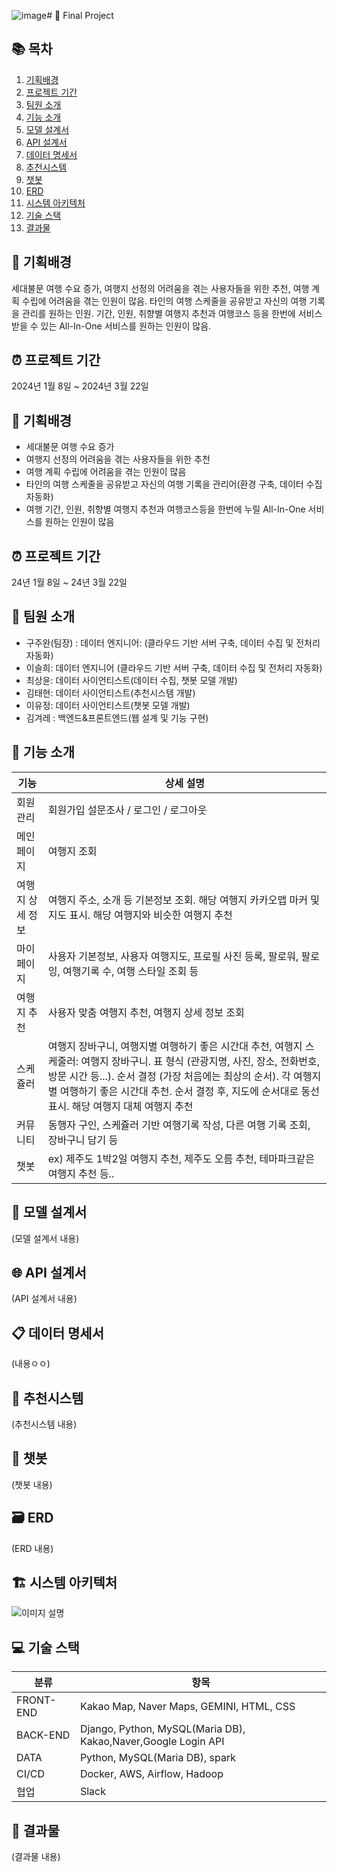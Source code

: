 ![image](https://github.com/PlaydataFinal/Final_project/assets/149549639/e922191b-83a9-46bd-87c3-de38fbaafb78)# 🚀 Final Project

## 📚 목차

1. [기획배경](#기획배경)
2. [프로젝트 기간](#프로젝트-기간)
3. [팀원 소개](#팀원-소개)
4. [기능 소개](#기능-소개)
5. [모델 설계서](#모델-설계서)
6. [API 설계서](#api-설계서)
7. [데이터 명세서](#데이터-명세서)
8. [추천시스템](#추천시스템)
9. [챗봇](#챗봇)
10. [ERD](#erd)
11. [시스템 아키텍처](#시스템-아키텍처)
12. [기술 스택](#기술-스택)
13. [결과물](#결과물)

## 🎯 기획배경

세대불문 여행 수요 증가, 여행지 선정의 어려움을 겪는 사용자들을 위한 추천, 여행 계획 수립에 어려움을 겪는 인원이 많음. 타인의 여행 스케줄을 공유받고 자신의 여행 기록을 관리를 원하는 인원. 기간, 인원, 취향별 여행지 추천과 여행코스 등을 한번에 서비스 받을 수 있는 All-In-One 서비스를 원하는 인원이 많음.

## ⏰ 프로젝트 기간

2024년 1월 8일 ~ 2024년 3월 22일

## 🎯 기획배경

- 세대불문 여행 수요 증가
- 여행지 선정의 어려움을 겪는 사용자들을 위한 추천
- 여행 계획 수립에 어려움을 겪는 인원이 많음
- 타인의 여행 스케줄을 공유받고 자신의 여행 기록을 관리어(환경 구축, 데이터 수집 자동화)
- 여행 기간, 인원, 취향별 여행지 추천과 여행코스등을 한번에 누릴 All-In-One 서비스를 원하는 인원이 많음
## ⏰ 프로젝트 기간

24년 1월 8일 ~ 24년 3월 22일

## 👥 팀원 소개

- 구주완(팀장) : 데이터 엔지니어: (클라우드 기반 서버 구축, 데이터 수집 및 전처리 자동화)
- 이슬희: 데이터 엔지니어 (클라우드 기반 서버 구축, 데이터 수집 및 전처리 자동화)
- 최상윤: 데이터 사이언티스트(데이터 수집, 챗봇 모델 개발)
- 김태현: 데이터 사이언티스트(추천시스템 개발)
- 이유정: 데이터 사이언티스트(챗봇 모델 개발)
- 김겨레 : 백엔드&프론트엔드(웹 설계 및 기능 구현)

## 🎁 기능 소개

| 기능 | 상세 설명 |
|---|---|
| 회원 관리 | 회원가입 설문조사 / 로그인 / 로그아웃 |
| 메인페이지 | 여행지 조회 |
| 여행지 상세 정보 | 여행지 주소, 소개 등 기본정보 조회. 해당 여행지 카카오맵 마커 및 지도 표시. 해당 여행지와 비슷한 여행지 추천 |
| 마이페이지 | 사용자 기본정보, 사용자 여행지도, 프로필 사진 등록, 팔로워, 팔로잉, 여행기록 수, 여행 스타일 조회 등 |
| 여행지 추천 | 사용자 맞춤 여행지 추천, 여행지 상세 정보 조회 |
| 스케쥴러 | 여행지 장바구니, 여행지별 여행하기 좋은 시간대 추천, 여행지 스케줄러: 여행지 장바구니. 표 형식 (관광지명, 사진, 장소, 전화번호, 방문 시간 등...). 순서 결정 (가장 처음에는 최상의 순서). 각 여행지 별 여행하기 좋은 시간대 추천. 순서 결정 후, 지도에 순서대로 동선 표시. 해당 여행지 대체 여행지 추천 |
| 커뮤니티 | 동행자 구인, 스케쥴러 기반 여행기록 작성, 다른 여행 기록 조회, 장바구니 담기 등 |
| 챗봇 | ex) 제주도 1박2일 여행지 추천, 제주도 오름 추천, 테마파크같은 여행지 추천 등.. |

## 📄 모델 설계서

(모델 설계서 내용)

## 🌐 API 설계서

(API 설계서 내용)

## 📋 데이터 명세서

(내용ㅇㅇ)

## 🎉 추천시스템

(추천시스템 내용)

## 💬 챗봇

(챗봇 내용)

## 🗃️ ERD

(ERD 내용)

## 🏗️ 시스템 아키텍처

![이미지 설명](https://files.slack.com/files-pri/T05M51ACQGK-F06HJU7GSLB/d2__2_.png)


## 💻 기술 스택

| 분류 | 항목 |
|---|---|
| FRONT-END | Kakao Map, Naver Maps, GEMINI, HTML, CSS |
| BACK-END | Django, Python, MySQL(Maria DB), Kakao,Naver,Google Login API |
| DATA | Python, MySQL(Maria DB), spark |
| CI/CD | Docker, AWS, Airflow, Hadoop |
| 협업 | Slack |

## 🎈 결과물

(결과물 내용)
